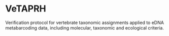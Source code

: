 # VeTAPRH
Verification protocol for vertebrate taxonomic assignments applied to eDNA metabarcoding data, including molecular, taxonomic and ecological criteria.
